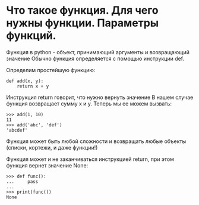 # Что такое функция. Для чего нужны функции. Параметры функций.

Функция в python - объект, принимающий аргументы и возвращающий значение Обычно функция определяется с помощью инструкции def.

Определим простейшую функцию:
```
def add(x, y):
    return x + y
```
Инструкция return говорит, что нужно вернуть значение В нашем случае функция возвращает сумму x и y.
Теперь мы ее можем вызвать:
```
>>> add(1, 10)
11
>>> add('abc', 'def')
'abcdef'
```
Функция может быть любой сложности и возвращать любые объекты (списки, кортежи, и даже функции!)

Функция может и не заканчиваться инструкцией return, при этом функция вернет значение None:
```
>>> def func():
...     pass
...
>>> print(func())
None
```